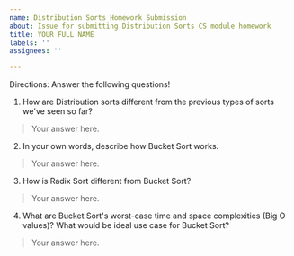 ```yaml
---
name: Distribution Sorts Homework Submission
about: Issue for submitting Distribution Sorts CS module homework
title: YOUR FULL NAME
labels: ''
assignees: ''

---
```


Directions: Answer the following questions!

1. How are Distribution sorts different from the previous types of sorts we've seen so far? 
> Your answer here. 

2. In your own words, describe how Bucket Sort works. 
> Your answer here. 

3. How is Radix Sort different from Bucket Sort? 
> Your answer here. 

4. What are Bucket Sort's worst-case time and space complexities (Big O values)? What would be ideal use case for Bucket Sort? 
> Your answer here.
